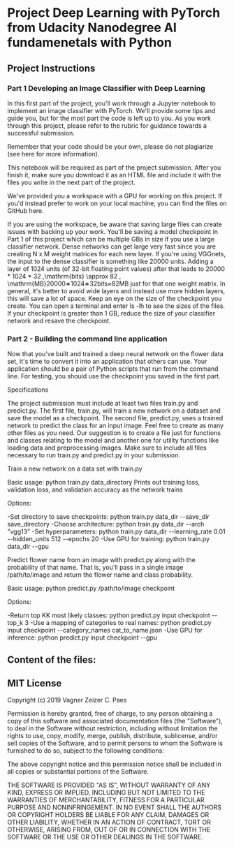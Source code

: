 # Project Deep Learning with PyTorch from Udacity Nanodegree AI fundamenetals with Python


## Project Instructions

### Part 1 Developing an Image Classifier with Deep Learning

In this first part of the project, you'll work through a Jupyter notebook to implement an image classifier with PyTorch. 
We'll provide some tips and guide you, but for the most part the code is left up to you. 
As you work through this project, please refer to the rubric for guidance towards a successful submission.

Remember that your code should be your own, please do not plagiarize (see here for more information).

This notebook will be required as part of the project submission. 
After you finish it, make sure you download it as an HTML file and include it with the files you write in the next part of the project.

We've provided you a workspace with a GPU for working on this project. 
If you'd instead prefer to work on your local machine, you can find the files on GitHub here.

If you are using the workspace, be aware that saving large files can create issues with backing up your work. 
You'll be saving a model checkpoint in Part 1 of this project which can be multiple GBs in size if you use a large classifier network. 
Dense networks can get large very fast since you are creating N x M weight matrices for each new layer. 
If you're using VGGnets, the input to the dense classifier is something like 20000 units. 
Adding a layer of 1024 units (of 32-bit floating point values) after that leads to 20000 * 1024 * 32 \,\mathrm{bits} \approx 82 \, \mathrm{MB}20000∗1024∗32bits≈82MB just for that one weight matrix. 
In general, it's better to avoid wide layers and instead use more hidden layers, this will save a lot of space. 
Keep an eye on the size of the checkpoint you create. 
You can open a terminal and enter ls -lh to see the sizes of the files. 
If your checkpoint is greater than 1 GB, reduce the size of your classifier network and resave the checkpoint.

### Part 2 - Building the command line application

Now that you've built and trained a deep neural network on the flower data set, it's time to convert it into an application that others can use. 
Your application should be a pair of Python scripts that run from the command line. 
For testing, you should use the checkpoint you saved in the first part.

Specifications

The project submission must include at least two files train.py and predict.py. 
The first file, train.py, will train a new network on a dataset and save the model as a checkpoint. 
The second file, predict.py, uses a trained network to predict the class for an input image. 
Feel free to create as many other files as you need. 
Our suggestion is to create a file just for functions and classes relating to the model and another one for utility functions like loading data and preprocessing images. 
Make sure to include all files necessary to run train.py and predict.py in your submission.


Train a new network on a data set with train.py

Basic usage: python train.py data_directory
Prints out training loss, validation loss, and validation accuracy as the network trains

Options:

-Set directory to save checkpoints: python train.py data_dir --save_dir save_directory
-Choose architecture: python train.py data_dir --arch "vgg13"
-Set hyperparameters: python train.py data_dir --learning_rate 0.01 --hidden_units 512 --epochs 20
-Use GPU for training: python train.py data_dir --gpu


Predict flower name from an image with predict.py along with the probability of that name. 
That is, you'll pass in a single image /path/to/image and return the flower name and class probability.

Basic usage: python predict.py /path/to/image checkpoint

Options:

-Return top KK most likely classes: python predict.py input checkpoint --top_k 3
-Use a mapping of categories to real names: python predict.py input checkpoint --category_names cat_to_name.json
-Use GPU for inference: python predict.py input checkpoint --gpu


## Content of the files: 




## MIT License

Copyright (c) 2019 Vagner Zeizer C. Paes

Permission is hereby granted, free of charge, to any person obtaining a copy
of this software and associated documentation files (the "Software"), to deal
in the Software without restriction, including without limitation the rights
to use, copy, modify, merge, publish, distribute, sublicense, and/or sell
copies of the Software, and to permit persons to whom the Software is
furnished to do so, subject to the following conditions:

The above copyright notice and this permission notice shall be included in all
copies or substantial portions of the Software.

THE SOFTWARE IS PROVIDED "AS IS", WITHOUT WARRANTY OF ANY KIND, EXPRESS OR
IMPLIED, INCLUDING BUT NOT LIMITED TO THE WARRANTIES OF MERCHANTABILITY,
FITNESS FOR A PARTICULAR PURPOSE AND NONINFRINGEMENT. IN NO EVENT SHALL THE
AUTHORS OR COPYRIGHT HOLDERS BE LIABLE FOR ANY CLAIM, DAMAGES OR OTHER
LIABILITY, WHETHER IN AN ACTION OF CONTRACT, TORT OR OTHERWISE, ARISING FROM,
OUT OF OR IN CONNECTION WITH THE SOFTWARE OR THE USE OR OTHER DEALINGS IN THE
SOFTWARE.




